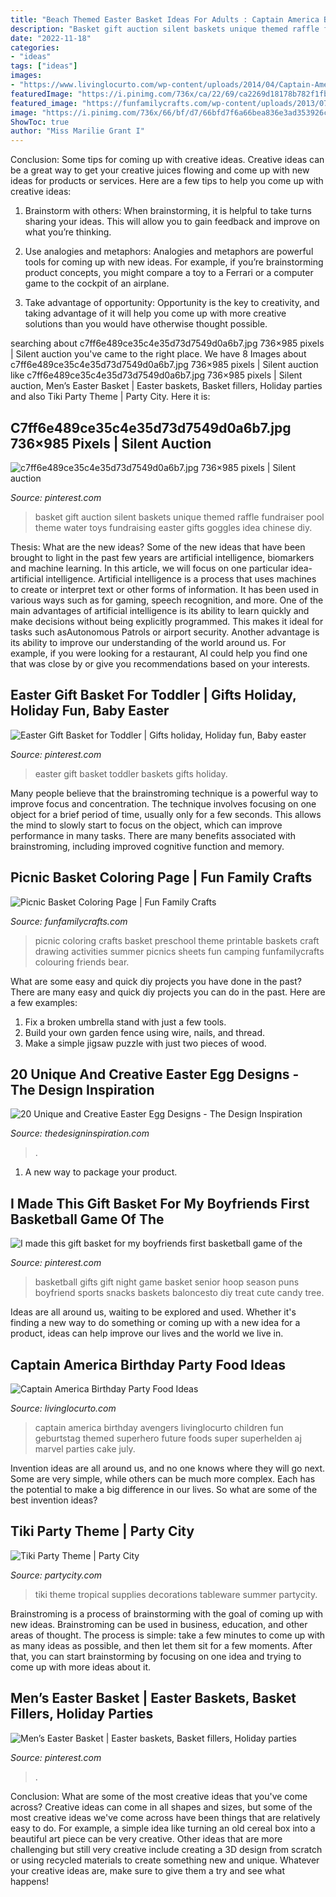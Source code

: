 ```yaml
---
title: "Beach Themed Easter Basket Ideas For Adults : Captain America Birthday Avengers Livinglocurto Children Fun Geburtstag Themed Superhero Future Foods Super Superhelden Aj Marvel Parties Cake July"
description: "Basket gift auction silent baskets unique themed raffle fundraiser pool theme water toys fundraising easter gifts goggles idea chinese diy"
date: "2022-11-18"
categories:
- "ideas"
tags: ["ideas"]
images:
- "https://www.livinglocurto.com/wp-content/uploads/2014/04/Captain-America-Birthday-Party-Food-Ideas.jpg"
featuredImage: "https://i.pinimg.com/736x/ca/22/69/ca2269d18178b782f1fb0e145434cf37.jpg"
featured_image: "https://funfamilycrafts.com/wp-content/uploads/2013/07/picnic2.gif"
image: "https://i.pinimg.com/736x/66/bf/d7/66bfd7f6a66bea836e3ad353926c03ae--basketball-party-senior-night-gifts-basketball.jpg?b=t"
ShowToc: true
author: "Miss Marilie Grant I"
---
```



Conclusion: Some tips for coming up with creative ideas.
Creative ideas can be a great way to get your creative juices flowing and come up with new ideas for products or services. Here are a few tips to help you come up with creative ideas:
1. Brainstorm with others: When brainstorming, it is helpful to take turns sharing your ideas. This will allow you to gain feedback and improve on what you’re thinking.

2. Use analogies and metaphors: Analogies and metaphors are powerful tools for coming up with new ideas. For example, if you’re brainstorming product concepts, you might compare a toy to a Ferrari or a computer game to the cockpit of an airplane.

3. Take advantage of opportunity: Opportunity is the key to creativity, and taking advantage of it will help you come up with more creative solutions than you would have otherwise thought possible.

	

		
searching about c7ff6e489ce35c4e35d73d7549d0a6b7.jpg 736×985 pixels | Silent auction you've came to the right place. We have 8 Images about c7ff6e489ce35c4e35d73d7549d0a6b7.jpg 736×985 pixels | Silent auction like c7ff6e489ce35c4e35d73d7549d0a6b7.jpg 736×985 pixels | Silent auction, Men’s Easter Basket | Easter baskets, Basket fillers, Holiday parties and also Tiki Party Theme | Party City. Here it is:
		
    
## C7ff6e489ce35c4e35d73d7549d0a6b7.jpg 736×985 Pixels | Silent Auction

<img loading=lazy src="https://i.pinimg.com/736x/ca/22/69/ca2269d18178b782f1fb0e145434cf37.jpg" onerror="this.onerror=null;this.src='https://tse3.mm.bing.net/th?id=OIP.3XPYM0TGyA65zVNt4dVlUgHaJ6&amp;pid=15.1';" alt="c7ff6e489ce35c4e35d73d7549d0a6b7.jpg 736×985 pixels | Silent auction">

_Source: pinterest.com_

>basket gift auction silent baskets unique themed raffle fundraiser pool theme water toys fundraising easter gifts goggles idea chinese diy. 

	

Thesis: What are the new ideas?
Some of the new ideas that have been brought to light in the past few years are artificial intelligence, biomarkers and machine learning. In this article, we will focus on one particular idea- artificial intelligence. Artificial intelligence is a process that uses machines to create or interpret text or other forms of information. It has been used in various ways such as for gaming, speech recognition, and more. 
One of the main advantages of artificial intelligence is its ability to learn quickly and make decisions without being explicitly programmed. This makes it ideal for tasks such asAutonomous Patrols or airport security. Another advantage is its ability to improve our understanding of the world around us. For example, if you were looking for a restaurant, AI could help you find one that was close by or give you recommendations based on your interests.

    
## Easter Gift Basket For Toddler | Gifts Holiday, Holiday Fun, Baby Easter

<img loading=lazy src="https://i.pinimg.com/originals/5e/0c/1d/5e0c1d981607720bd3bcd22dfe2a49e8.jpg" onerror="this.onerror=null;this.src='https://tse3.mm.bing.net/th?id=OIP.Re489ka6D-tmb8HNfYimLAHaJ4&amp;pid=15.1';" alt="Easter Gift Basket for Toddler | Gifts holiday, Holiday fun, Baby easter">

_Source: pinterest.com_

>easter gift basket toddler baskets gifts holiday. 

	

Many people believe that the brainstroming technique is a powerful way to improve focus and concentration. The technique involves focusing on one object for a brief period of time, usually only for a few seconds. This allows the mind to slowly start to focus on the object, which can improve performance in many tasks. There are many benefits associated with brainstroming, including improved cognitive function and memory.

    
## Picnic Basket Coloring Page | Fun Family Crafts

<img loading=lazy src="https://funfamilycrafts.com/wp-content/uploads/2013/07/picnic2.gif" onerror="this.onerror=null;this.src='https://tse4.mm.bing.net/th?id=OIP.2ZMswfM0FlPNiQ2meck6ZAHaJ8&amp;pid=15.1';" alt="Picnic Basket Coloring Page | Fun Family Crafts">

_Source: funfamilycrafts.com_

>picnic coloring crafts basket preschool theme printable baskets craft drawing activities summer picnics sheets fun camping funfamilycrafts colouring friends bear. 

	

What are some easy and quick diy projects you have done in the past?
There are many easy and quick diy projects you can do in the past. Here are a few examples:
1. Fix a broken umbrella stand with just a few tools.
2. Build your own garden fence using wire, nails, and thread.
3. Make a simple jigsaw puzzle with just two pieces of wood.

    
## 20 Unique And Creative Easter Egg Designs - The Design Inspiration

<img loading=lazy src="https://cdn.thedesigninspiration.com/wp-content/uploads/2014/04/Easter-Egg-Designs-001.jpg" onerror="this.onerror=null;this.src='https://tse1.mm.bing.net/th?id=OIP.iy3q__Ln-x5stuSFv2JQzgHaFi&amp;pid=15.1';" alt="20 Unique and Creative Easter Egg Designs - The Design Inspiration">

_Source: thedesigninspiration.com_

>. 

	

1. A new way to package your product.

    
## I Made This Gift Basket For My Boyfriends First Basketball Game Of The

<img loading=lazy src="https://i.pinimg.com/736x/66/bf/d7/66bfd7f6a66bea836e3ad353926c03ae--basketball-party-senior-night-gifts-basketball.jpg?b=t" onerror="this.onerror=null;this.src='https://tse4.mm.bing.net/th?id=OIP.jzolhMHnyHOFdDhMXJ49xAHaJ3&amp;pid=15.1';" alt="I made this gift basket for my boyfriends first basketball game of the">

_Source: pinterest.com_

>basketball gifts gift night game basket senior hoop season puns boyfriend sports snacks baskets baloncesto diy treat cute candy tree. 

	

Ideas are all around us, waiting to be explored and used. Whether it's finding a new way to do something or coming up with a new idea for a product, ideas can help improve our lives and the world we live in.

    
## Captain America Birthday Party Food Ideas

<img loading=lazy src="https://www.livinglocurto.com/wp-content/uploads/2014/04/Captain-America-Birthday-Party-Food-Ideas.jpg" onerror="this.onerror=null;this.src='https://tse2.mm.bing.net/th?id=OIP.wwQXKj4nhrdOXY_BzlHyCAHaNK&amp;pid=15.1';" alt="Captain America Birthday Party Food Ideas">

_Source: livinglocurto.com_

>captain america birthday avengers livinglocurto children fun geburtstag themed superhero future foods super superhelden aj marvel parties cake july. 

	

Invention ideas are all around us, and no one knows where they will go next. Some are very simple, while others can be much more complex. Each has the potential to make a big difference in our lives. So what are some of the best invention ideas?

    
## Tiki Party Theme | Party City

<img loading=lazy src="http://partycity.scene7.com/is/image/PartyCity/F615741F_03_full?scl=1" onerror="this.onerror=null;this.src='https://tse2.mm.bing.net/th?id=OIP.vvuCIc10dbGzngltlQicWgHaDv&amp;pid=15.1';" alt="Tiki Party Theme | Party City">

_Source: partycity.com_

>tiki theme tropical supplies decorations tableware summer partycity. 

	

Brainstroming is a process of brainstorming with the goal of coming up with new ideas. Brainstroming can be used in business, education, and other areas of thought. The process is simple: take a few minutes to come up with as many ideas as possible, and then let them sit for a few moments. After that, you can start brainstorming by focusing on one idea and trying to come up with more ideas about it.

    
## Men’s Easter Basket | Easter Baskets, Basket Fillers, Holiday Parties

<img loading=lazy src="https://i.pinimg.com/736x/7f/b2/4e/7fb24e5a6338825bf5ea02e5f5c92344.jpg" onerror="this.onerror=null;this.src='https://tse2.mm.bing.net/th?id=OIP.h5pvkdaEdhRg3rnvfa6y-QHaJ4&amp;pid=15.1';" alt="Men’s Easter Basket | Easter baskets, Basket fillers, Holiday parties">

_Source: pinterest.com_

>. 

	

Conclusion: What are some of the most creative ideas that you've come across?
Creative ideas can come in all shapes and sizes, but some of the most creative ideas we've come across have been things that are relatively easy to do. For example, a simple idea like turning an old cereal box into a beautiful art piece can be very creative. Other ideas that are more challenging but still very creative include creating a 3D design from scratch or using recycled materials to create something new and unique. Whatever your creative ideas are, make sure to give them a try and see what happens!

